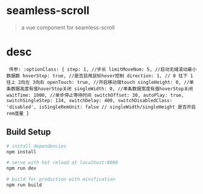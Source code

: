 # seamless-scroll

> a vue component for seamless-scroll

# desc
` 
 传参:
:optionClass: {
    step: 1, //步长
    limitMoveNum: 5, //启动无缝滚动最小数据数
    hoverStop: true, //是否启用鼠标hover控制
    direction: 1, // 0 往下 1 往上 2向左 3向右
    openTouch: true, //开启移动端touch
    singleHeight: 0, //单条数据高度有值hoverStop关闭
    singleWidth: 0, //单条数据宽度有值hoverStop关闭
    waitTime: 1000, //单步停止等待时间
    switchOffset: 30,
    autoPlay: true,
    switchSingleStep: 134,
    switchDelay: 400,
    switchDisabledClass: 'disabled',
    isSingleRemUnit: false // singleWidth/singleHeight 是否开启rem度量
}
`


## Build Setup

``` bash
# install dependencies
npm install

# serve with hot reload at localhost:8080
npm run dev

# build for production with minification
npm run build
```
